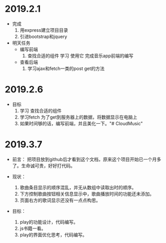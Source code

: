 # 2019.2.1
- 完成
    1. 用express建立项目目录
    2. 引进bootstrap和jquery
- 明天任务
    - 编写前端
        1. 查找合适的组件 学习 使用它 完成音乐app前端的编写
    - 查看后端
        1. 学习ajax和fetch一类的post get的方法

# 2019.2.6
- 目标
    1. 学习 查找合适的组件
    2. 学习fetch 为了get到服务器上的数据，将数据显示在电脑上
    3. 如果时间够的话，编写前端，并且美化一下。"# CloudMusic" 

# 2019.3.7
- 前言： 把项目放到github后才看到这个文档，原来这个项目开始已一个月多了。生命诚可贵，好好打代码。
 - 现状：
    1. 歌曲条目显示的顺序混乱，并无从数组中读取出时的顺序。
    2. 下方控制歌曲按钮相关信息显示中，歌曲播放时间的功能还未添加。
    3. 页面右方的歌词显示还没有一点点构思。

- 目标：
    1. play的功能设计，代码编写。
    2. js书籍一看。
    3. play的界面优化思考，代码编写。